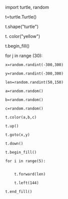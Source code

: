 import turtle, random

t=turtle.Turtle()

t.shape("turtle")

t. color("yellow")

t.begin_fill() 

for j in range (30):

    x=random.randint(-300,300)

    y=random.randint(-300,300)

    len=random.randint(50,150)

    a=random.random()

    b=random.random()

    c=random.random()

    t.color(a,b,c)

    t.up()

    t.goto(x,y)

    t.down()

    t.begin_fill()

    for i in range(5):
        

        t.forward(len)

        t.left(144)

    t.end_fill()


